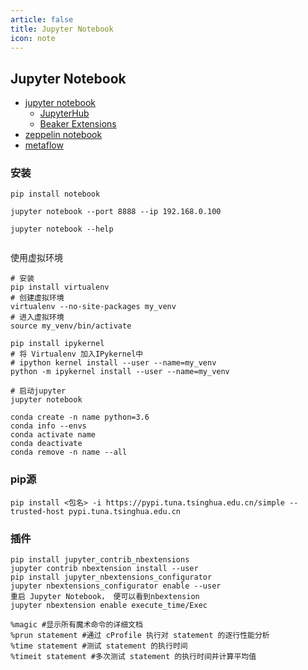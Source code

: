 ```yaml
---
article: false
title: Jupyter Notebook
icon: note
---
```

## Jupyter Notebook


* [jupyter notebook](https://jupyter.org/)
  * [JupyterHub](https://github.com/jupyterhub/jupyterhub)
  * [Beaker Extensions](https://github.com/twosigma/beakerx)
* [zeppelin notebook](https://zeppelin.apache.org/)
* [metaflow](https://github.com/Netflix/metaflow)

### 安装

```shell
pip install notebook

jupyter notebook --port 8888 --ip 192.168.0.100

jupyter notebook --help


```

使用虚拟环境

```shell
# 安装
pip install virtualenv
# 创建虚拟环境
virtualenv --no-site-packages my_venv
# 进入虚拟环境
source my_venv/bin/activate

pip install ipykernel
# 将 Virtualenv 加入IPykernel中
# ipython kernel install --user --name=my_venv
python -m ipykernel install --user --name=my_venv

# 启动jupyter
jupyter notebook

```

```SHELL
conda create -n name python=3.6
conda info --envs
conda activate name
conda deactivate
conda remove -n name --all
```

### pip源

```shell
pip install <包名> -i https://pypi.tuna.tsinghua.edu.cn/simple --trusted-host pypi.tuna.tsinghua.edu.cn
```

### 插件

```
pip install jupyter_contrib_nbextensions
jupyter contrib nbextension install --user
pip install jupyter_nbextensions_configurator
jupyter nbextensions_configurator enable --user
重启 Jupyter Notebook， 便可以看到nbextension
jupyter nbextension enable execute_time/Exec
```

```
%magic #显示所有魔术命令的详细文档
%prun statement #通过 cProfile 执行对 statement 的逐行性能分析
%time statement #测试 statement 的执行时间
%timeit statement #多次测试 statement 的执行时间并计算平均值
```
